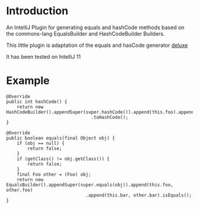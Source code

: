 # Introduction #

An IntelliJ Plugin for generating equals and hashCode methods based on the commons-lang
EqualsBuilder and HashCodeBuilder Builders.

This little plugin is adaptation of the equals and hasCode generator [deluxe][]

[deluxe]: https://github.com/mjedynak/EqualsHashCodeDeluxeGenerator

It has been tested on IntelliJ 11

# Example #

    @Override
    public int hashCode() {
        return new HashCodeBuilder().appendSuper(super.hashCode()).append(this.foo).append(this.bar)
                                    .toHashCode();
    }

    @Override
    public boolean equals(final Object obj) {
        if (obj == null) {
            return false;
        }
        if (getClass() != obj.getClass()) {
            return false;
        }
        final Foo other = (Foo) obj;
        return new EqualsBuilder().appendSuper(super.equals(obj)).append(this.foo, other.foo)
                                  .append(this.bar, other.bar).isEquals();
    }